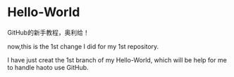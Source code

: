 # Hello-World
GitHub的新手教程，奥利给！

now,this is the 1st change I did for my 1st repository.

I have just creat the 1st branch of my Hello-World, which will be help for me to handle haoto use GitHub.
